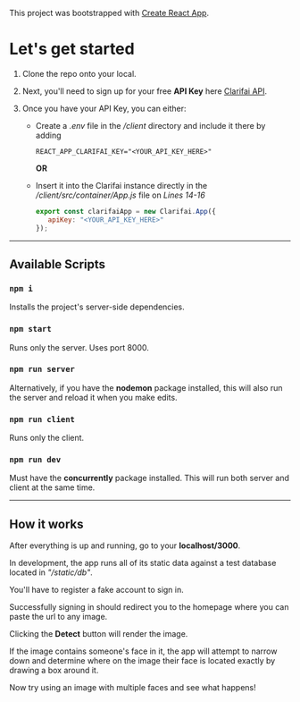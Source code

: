 This project was bootstrapped with [Create React App](https://github.com/facebook/create-react-app).


# Let's get started

1. Clone the repo onto your local.

2. Next, you'll need to sign up for your free __API Key__ here [Clarifai API](https://portal.clarifai.com/signup "Clarifai's Sign Up Page").

3. Once you have your API Key, you can either:

   * Create a *.env* file in the */client* directory and include it there by adding

     ```REACT_APP_CLARIFAI_KEY="<YOUR_API_KEY_HERE>"```

     __OR__

   * Insert it into the Clarifai instance directly in the */client/src/container/App.js* file on *Lines 14-16*

     ```javascript
     export const clarifaiApp = new Clarifai.App({
        apiKey: "<YOUR_API_KEY_HERE>"
     });
     ```
___

## Available Scripts

### `npm i`

Installs the project's server-side dependencies.

### `npm start`

Runs only the server. Uses port 8000.

### `npm run server`

Alternatively, if you have the __nodemon__ package installed, this will also run the server and reload it when you make edits.

### `npm run client`

Runs only the client.

### `npm run dev`

Must have the __concurrently__ package installed. This will run both server and client at the same time.

---

## How it works

After everything is up and running, go to your __localhost/3000__.


In development, the app runs all of its static data against a test database located in *"/static/db"*.


You'll have to register a fake account to sign in.


Successfully signing in should redirect you to the homepage where you can paste the url to any image.


Clicking the __Detect__ button will render the image.


If the image contains someone's face in it, the app will attempt to narrow down and determine where on the image their face is located exactly by drawing a box around it.


Now try using an image with multiple faces and see what happens!